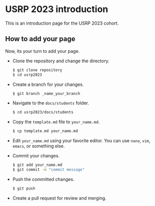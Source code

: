 # USRP 2023 introduction

This is an introduction page for the USRP 2023 cohort.

## How to add your page

Now, its your turn to add your page.

* Clone the repository and change the directory.

    ```sh
    $ git clone repository
    $ cd usrp2023
    ```

* Create a branch for your changes.

    ```sh
    $ git branch _name_your_branch
    ```

* Navigate to the `docs/students` folder.

    ```sh
    $ cd usrp2023/docs/students
    ```

* Copy the `template.md` file to `your_name.md`.

    ```sh
    $ cp template.md your_name.md
    ```

* Edit `your_name.md` using your favorite editor. You can use `nano`, `vim`, `emacs`, or something else.

* Commit your changes.

    ```sh
    $ git add your_name.md
    $ git commit -m "commit message"
    ```

* Push the committed changes.

    ```sh
    $ git push
    ```

* Create a pull request for review and merging.


```{tableofcontents}
```